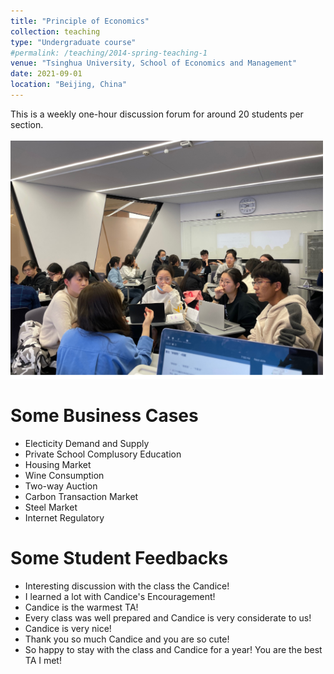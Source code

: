 ```yaml
---
title: "Principle of Economics"
collection: teaching
type: "Undergraduate course"
#permalink: /teaching/2014-spring-teaching-1
venue: "Tsinghua University, School of Economics and Management"
date: 2021-09-01
location: "Beijing, China"
---
```


This is a weekly one-hour discussion forum for around 20 students per section.<br/><br/><img src='../images/principle_of_economics.png'>

Some Business Cases
======
- Electicity Demand and Supply
- Private School Complusory Education
- Housing Market
- Wine Consumption
- Two-way Auction
- Carbon Transaction Market
- Steel Market
- Internet Regulatory

Some Student Feedbacks
======
- Interesting discussion with the class the Candice!
- I learned a lot with Candice's Encouragement!
- Candice is the warmest TA!
- Every class was well prepared and Candice is very considerate to us!
- Candice is very nice!
- Thank you so much Candice and you are so cute!
- So happy to stay with the class and Candice for a year! You are the best TA I met!
